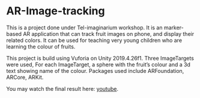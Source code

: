 # AR-Image-tracking
This is a project done under Tel-imaginarium workshop.
It is an marker-based AR application that can track fruit images on phone, and display their related colors. It can be used for teaching very young children who are learning the colour of fruits.

This project is build using Vuforia on Unity 2019.4.26f1. Three ImageTargets were used, For each ImageTarget, a sphere with the fruit’s colour and a 3d text showing name of the colour. Packages used include ARFoundation, ARCore, ARKit.

You may watch the final result here: [youtube](https://www.youtube.com/watch?v=RTIG7qOimHU).

